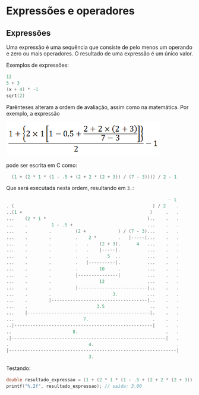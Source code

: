 # Expressões e operadores

## Expressões

Uma expressão é uma sequência que consiste de pelo menos um operando e zero ou mais operadores. O resultado de uma expressão é um único valor.

Exemplos de expressões:

```c
12
5 + 3
(x + 4) * -1
sqrt(2)
```

Parênteses alteram a ordem de avaliação, assim como na matemática. Por exemplo, a expressão

![](https://github.com/ermogenes/aulas-logica-programacao/raw/master/content/eq1.png)
 
pode ser escrita em C como:

```c
  (1 + (2 * 1 * (1 - .5 + (2 + 2 * (2 + 3)) / (7 - 3)))) / 2 - 1 
```

Que será executada nesta ordem, resultando em ```3.```:

```c
                                                             - 1 
. (                                                    ) / 2    .
..(1 +                                                )     .   .
...    (2 * 1 *                                      )..    .   .
...    .         1 - .5 +                            ...    .   .
...    .        .         (2 +            ) / (7 - 3)...    .   .
...    .        .         .    2 *        .   |-----|...    .   .
...    .        .         .   .    (2 + 3).      4   ...    .   .
...    .        .         .   .    |-----|.          ...    .   .
...    .        .         .   .       5  ..          ...    .   .
...    .        .         .   |----------|.          ...    .   .
...    .        .         .        10     .          ...    .   .
...    .        .         |---------------|          ...    .   .
...    .        .                  12                ...    .   .
...    .        .         |--------------------------|..    .   .
...    .        .                       3.           ...    .   .
...    .        |------------------------------------|..    .   .
...    .                          3.5                 ..    .   .
...    |----------------------------------------------|.    .   .
...                          7.                        .    .   .
..|----------------------------------------------------|    .   .
..                       8.                                 .   .
.|----------------------------------------------------------|   .
.                              4.                               .
|---------------------------------------------------------------|
                               3.                                
```

Testando:

```c
double resultado_expressao = (1 + (2 * 1 * (1 - .5 + (2 + 2 * (2 + 3)) / (7 - 3)))) / 2 - 1;
printf("%.2f", resultado_expressao); // saída: 3.00
```
